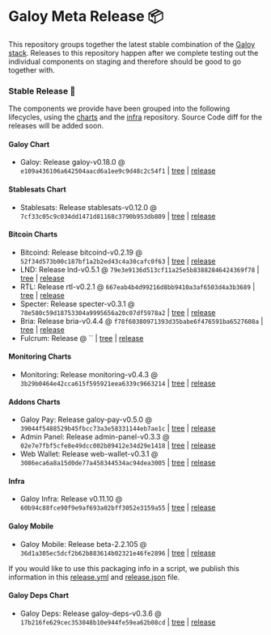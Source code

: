# Galoy Meta Release 📦

This repository groups together the latest stable combination of the [Galoy stack](https://github.com/GaloyMoney/awesome-galoy#tech-components).
Releases to this repository happen after we complete testing out the individual components on staging and therefore should be good to go together with.

### Stable Release 🎉

The components we provide have been grouped into the following lifecycles, using the [charts](https://github.com/GaloyMoney/charts) and the [infra](https://github.com/GaloyMoney/galoy-infra) repository.
Source Code diff for the releases will be added soon.

#### Galoy Chart
- Galoy: Release galoy-v0.18.0 @ `e109a436106a642504aacd6a1ee9c9d48c2c54f1` | [tree](https://github.com/GaloyMoney/charts/tree/e109a436106a642504aacd6a1ee9c9d48c2c54f1/charts/galoy) | [release](https://github.com/GaloyMoney/charts/releases/tag/galoy-v0.18.0)

#### Stablesats Chart
- Stablesats: Release stablesats-v0.12.0 @ `7cf33c05c9c034dd1471d81168c3790b953db809` | [tree](https://github.com/GaloyMoney/charts/tree/7cf33c05c9c034dd1471d81168c3790b953db809/charts/stablesats) | [release](https://github.com/GaloyMoney/charts/releases/tag/stablesats-v0.12.0)

#### Bitcoin Charts
- Bitcoind: Release bitcoind-v0.2.19 @ `52f34d573b00c187bf1a2b2ed43c4a30cafc0f63` | [tree](https://github.com/GaloyMoney/charts/tree/52f34d573b00c187bf1a2b2ed43c4a30cafc0f63/charts/bitcoind) | [release](https://github.com/GaloyMoney/charts/releases/tag/bitcoind-v0.2.19)
- LND: Release lnd-v0.5.1 @ `79e3e9136d513cf11a25e5b83882846424369f78` | [tree](https://github.com/GaloyMoney/charts/tree/79e3e9136d513cf11a25e5b83882846424369f78/charts/lnd) | [release](https://github.com/GaloyMoney/charts/releases/tag/lnd-v0.5.1)
- RTL: Release rtl-v0.2.1 @ `667eab4b4d99216d8bb9410a3af6503d4a3b3689` | [tree](https://github.com/GaloyMoney/charts/tree/667eab4b4d99216d8bb9410a3af6503d4a3b3689/charts/rtl) | [release](https://github.com/GaloyMoney/charts/releases/tag/rtl-v0.2.1)
- Specter: Release specter-v0.3.1 @ `78e580c59d18753304a9995656a20c07df5978a2` | [tree](https://github.com/GaloyMoney/charts/tree/78e580c59d18753304a9995656a20c07df5978a2/charts/specter) | [release](https://github.com/GaloyMoney/charts/releases/tag/specter-v0.3.1)
- Bria: Release bria-v0.4.4 @ `f78f60380971393d35babe6f476591ba6527608a` | [tree](https://github.com/GaloyMoney/charts/tree/f78f60380971393d35babe6f476591ba6527608a/charts/bria) | [release](https://github.com/GaloyMoney/charts/releases/tag/bria-v0.4.4)
- Fulcrum: Release  @ `` | [tree](https://github.com/GaloyMoney/charts/tree//charts/fulcrum) | [release](https://github.com/GaloyMoney/charts/releases/tag/)

#### Monitoring Charts
- Monitoring: Release monitoring-v0.4.3 @ `3b29b0464e42cca615f595921eea6339c9663214` | [tree](https://github.com/GaloyMoney/charts/tree/3b29b0464e42cca615f595921eea6339c9663214/charts/monitoring) | [release](https://github.com/GaloyMoney/charts/releases/tag/monitoring-v0.4.3)

#### Addons Charts
- Galoy Pay: Release galoy-pay-v0.5.0 @ `39044f5488529b45fbcc73a3e58331144eb7ae1c` | [tree](https://github.com/GaloyMoney/charts/tree/39044f5488529b45fbcc73a3e58331144eb7ae1c/charts/galoy-pay) | [release](https://github.com/GaloyMoney/charts/releases/tag/galoy-pay-v0.5.0)
- Admin Panel: Release admin-panel-v0.3.3 @ `02e7e7fbf5cfe8e49dcc002b89412e34d29e1418` | [tree](https://github.com/GaloyMoney/charts/tree/02e7e7fbf5cfe8e49dcc002b89412e34d29e1418/charts/admin-panel) | [release](https://github.com/GaloyMoney/charts/releases/tag/admin-panel-v0.3.3)
- Web Wallet: Release web-wallet-v0.3.1 @ `3086eca6a8a15d0de77a458344534ac94dea3005` | [tree](https://github.com/GaloyMoney/charts/tree/3086eca6a8a15d0de77a458344534ac94dea3005/charts/web-wallet) | [release](https://github.com/GaloyMoney/charts/releases/tag/web-wallet-v0.3.1)

#### Infra

- Galoy Infra: Release v0.11.10 @ `60b94c88fce90f9e9af693a02bff3052e3159a55` | [tree](https://github.com/GaloyMoney/galoy-infra/tree/60b94c88fce90f9e9af693a02bff3052e3159a55) | [release](https://github.com/GaloyMoney/galoy-infra/releases/tag/v0.11.10)

#### Galoy Mobile

- Galoy Mobile: Release beta-2.2.105 @ `36d1a305ec5dcf2b62b883614b02321e46fe2896` | [tree](https://github.com/GaloyMoney/galoy-mobile/tree/36d1a305ec5dcf2b62b883614b02321e46fe2896) | [release](https://github.com/GaloyMoney/galoy-mobile/releases/tag/beta-2.2.105)

If you would like to use this packaging info in a script, we publish this information in this [release.yml](./release.yml) and [release.json](./release.json) file.

#### Galoy Deps Chart
- Galoy Deps: Release galoy-deps-v0.3.6 @ `17b216fe629cec353048b10e944fe59ea62b08cd` | [tree](https://github.com/GaloyMoney/charts/tree/17b216fe629cec353048b10e944fe59ea62b08cd/charts/galoy-deps) | [release](https://github.com/GaloyMoney/charts/releases/tag/galoy-deps-v0.3.6)

